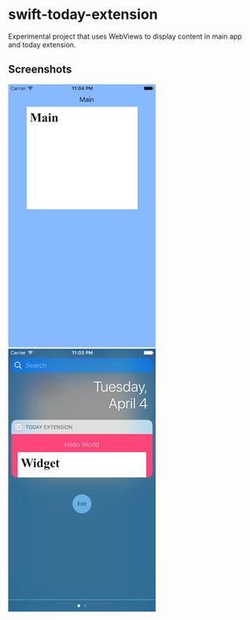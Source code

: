 # swift-today-extension

Experimental project that uses WebViews to display content in main app and today extension.

## Screenshots
![Main App Screen](/screenshots/main.png)
![Today Extension / Widget](/screenshots/widget.png)
